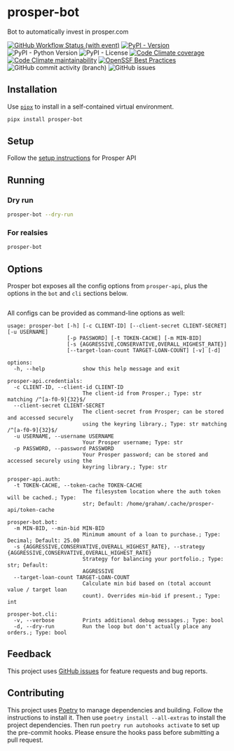 # prosper-bot

Bot to automatically invest in prosper.com

[![GitHub Workflow Status (with event)](https://img.shields.io/github/actions/workflow/status/grahamtt/prosper-bot/build-and-release.yml?logo=github)](https://github.com/grahamtt/prosper-bot)
[![PyPI - Version](https://img.shields.io/pypi/v/prosper-bot?label=prosper-bot)](https://pypi.org/project/prosper-bot/)
![PyPI - Python Version](https://img.shields.io/pypi/pyversions/prosper-bot)
![PyPI - License](https://img.shields.io/pypi/l/prosper-bot)
[![Code Climate coverage](https://img.shields.io/codeclimate/coverage/grahamtt/prosper-bot?logo=codeclimate)](https://codeclimate.com/github/grahamtt/prosper-bot)
[![Code Climate maintainability](https://img.shields.io/codeclimate/maintainability-percentage/grahamtt/prosper-bot?logo=codeclimate)](https://codeclimate.com/github/grahamtt/prosper-bot)
[![OpenSSF Best Practices](https://www.bestpractices.dev/projects/8107/badge)](https://www.bestpractices.dev/projects/8107)
![GitHub commit activity (branch)](https://img.shields.io/github/commit-activity/m/grahamtt/prosper-bot?logo=github)
![GitHub issues](https://img.shields.io/github/issues-raw/grahamtt/prosper-bot?logo=github)

## Installation

Use [`pipx`](https://pypa.github.io/pipx/) to install in a self-contained virtual environment.

```bash
pipx install prosper-bot
```

## Setup

Follow the [setup instructions](https://github.com/grahamtt/prosper-api#setup) for Prosper API

## Running

### Dry run

```bash
prosper-bot --dry-run
```

### For realsies

```bash
prosper-bot
```

## Options

Prosper bot exposes all the config options from `prosper-api`, plus the options in the `bot` and `cli` sections below.

```yaml

```

All configs can be provided as command-line options as well:

```
usage: prosper-bot [-h] [-c CLIENT-ID] [--client-secret CLIENT-SECRET] [-u USERNAME]
                   [-p PASSWORD] [-t TOKEN-CACHE] [-m MIN-BID]
                   [-s {AGGRESSIVE,CONSERVATIVE,OVERALL_HIGHEST_RATE}]
                   [--target-loan-count TARGET-LOAN-COUNT] [-v] [-d]

options:
  -h, --help            show this help message and exit

prosper-api.credentials:
  -c CLIENT-ID, --client-id CLIENT-ID
                        The client-id from Prosper.; Type: str matching /^[a-f0-9]{32}$/
  --client-secret CLIENT-SECRET
                        The client-secret from Prosper; can be stored and accessed securely
                        using the keyring library.; Type: str matching /^[a-f0-9]{32}$/
  -u USERNAME, --username USERNAME
                        Your Prosper username; Type: str
  -p PASSWORD, --password PASSWORD
                        Your Prosper password; can be stored and accessed securely using the
                        keyring library.; Type: str

prosper-api.auth:
  -t TOKEN-CACHE, --token-cache TOKEN-CACHE
                        The filesystem location where the auth token will be cached.; Type:
                        str; Default: /home/graham/.cache/prosper-api/token-cache

prosper-bot.bot:
  -m MIN-BID, --min-bid MIN-BID
                        Minimum amount of a loan to purchase.; Type: Decimal; Default: 25.00
  -s {AGGRESSIVE,CONSERVATIVE,OVERALL_HIGHEST_RATE}, --strategy {AGGRESSIVE,CONSERVATIVE,OVERALL_HIGHEST_RATE}
                        Strategy for balancing your portfolio.; Type: str; Default:
                        AGGRESSIVE
  --target-loan-count TARGET-LOAN-COUNT
                        Calculate min bid based on (total account value / target loan
                        count). Overrides min-bid if present.; Type: int

prosper-bot.cli:
  -v, --verbose         Prints additional debug messages.; Type: bool
  -d, --dry-run         Run the loop but don't actually place any orders.; Type: bool
```

## Feedback

This project uses [GitHub issues](https://github.com/grahamtt/prosper-bot/issues) for feature requests and bug reports.

## Contributing

This project uses [Poetry](https://python-poetry.org/docs/) to manage dependencies and building. Follow the instructions
to install it. Then use `poetry install --all-extras` to install the project dependencies. Then run `poetry run autohooks activate`
to set up the pre-commit hooks. Please ensure the hooks pass before submitting a pull request.
